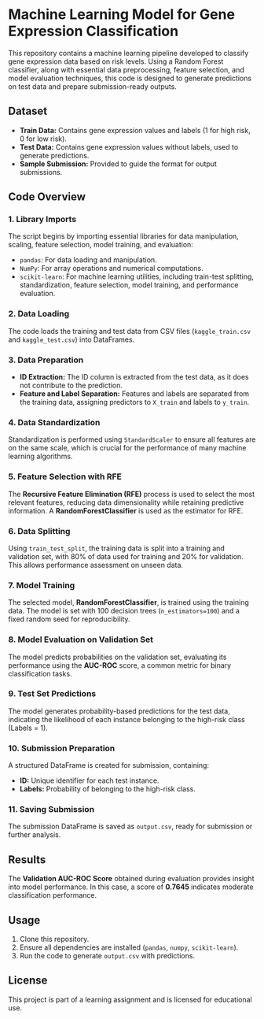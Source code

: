 # Machine Learning Model for Gene Expression Classification

This repository contains a machine learning pipeline developed to classify gene expression data based on risk levels. Using a Random Forest classifier, along with essential data preprocessing, feature selection, and model evaluation techniques, this code is designed to generate predictions on test data and prepare submission-ready outputs.

## Dataset

- **Train Data:** Contains gene expression values and labels (1 for high risk, 0 for low risk).
- **Test Data:** Contains gene expression values without labels, used to generate predictions.
- **Sample Submission:** Provided to guide the format for output submissions.

## Code Overview

### 1. **Library Imports**
The script begins by importing essential libraries for data manipulation, scaling, feature selection, model training, and evaluation:
- `pandas`: For data loading and manipulation.
- `NumPy`: For array operations and numerical computations.
- `scikit-learn`: For machine learning utilities, including train-test splitting, standardization, feature selection, model training, and performance evaluation.

### 2. **Data Loading**
The code loads the training and test data from CSV files (`kaggle_train.csv` and `kaggle_test.csv`) into DataFrames.

### 3. **Data Preparation**
- **ID Extraction:** The ID column is extracted from the test data, as it does not contribute to the prediction.
- **Feature and Label Separation:** Features and labels are separated from the training data, assigning predictors to `X_train` and labels to `y_train`.

### 4. **Data Standardization**
Standardization is performed using `StandardScaler` to ensure all features are on the same scale, which is crucial for the performance of many machine learning algorithms.

### 5. **Feature Selection with RFE**
The **Recursive Feature Elimination (RFE)** process is used to select the most relevant features, reducing data dimensionality while retaining predictive information. A **RandomForestClassifier** is used as the estimator for RFE.

### 6. **Data Splitting**
Using `train_test_split`, the training data is split into a training and validation set, with 80% of data used for training and 20% for validation. This allows performance assessment on unseen data.

### 7. **Model Training**
The selected model, **RandomForestClassifier**, is trained using the training data. The model is set with 100 decision trees (`n_estimators=100`) and a fixed random seed for reproducibility.

### 8. **Model Evaluation on Validation Set**
The model predicts probabilities on the validation set, evaluating its performance using the **AUC-ROC** score, a common metric for binary classification tasks.

### 9. **Test Set Predictions**
The model generates probability-based predictions for the test data, indicating the likelihood of each instance belonging to the high-risk class (Labels = 1).

### 10. **Submission Preparation**
A structured DataFrame is created for submission, containing:
- **ID:** Unique identifier for each test instance.
- **Labels:** Probability of belonging to the high-risk class.

### 11. **Saving Submission**
The submission DataFrame is saved as `output.csv`, ready for submission or further analysis.

## Results

The **Validation AUC-ROC Score** obtained during evaluation provides insight into model performance. In this case, a score of **0.7645** indicates moderate classification performance.

## Usage

1. Clone this repository.
2. Ensure all dependencies are installed (`pandas`, `numpy`, `scikit-learn`).
3. Run the code to generate `output.csv` with predictions.

## License

This project is part of a learning assignment and is licensed for educational use.

